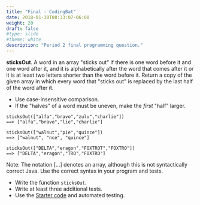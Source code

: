 ```yaml
---
title: "Final - CodingBat"
date: 2018-01-30T08:33:07-06:00
weight: 20
draft: false
#type: slide
#theme: white
description: "Period 2 final programming question."
---
```


**sticksOut**. A word in an array "sticks out" if there is one word
before it and one word after it, and it is alphabetically after the
word that comes after it or it is at least two letters shorter than
the word before it. Return a copy of the given array in which every
word that "sticks out" is replaced by the last half of the word after
it.

* Use case-insensitive comparison.
* If the "halves" of a word must be uneven, make the _first_ "half" larger.

```
sticksOut(["alfa","bravo","zulu","charlie"]) 
==> ["alfa","bravo","lie","charlie"]

sticksOut(["walnut","pie","quince"])
==> ["walnut", "nce", "quince"]

sticksOut(["DELTA","eragon","FOXTROT","FOXTRO"])
==> ["DELTA","eragon","TRO","FOXTRO"]
```

Note: The notation [...] denotes an array, although this is not
syntactically correct Java. Use the correct syntax in your program and
tests.

* Write the function `sticksOut`.
* Write at least three additional tests.
* Use the [Starter code](SticksOut.java) and automated testing.

